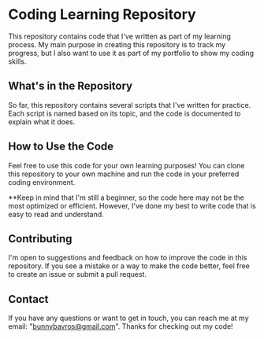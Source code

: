 # Coding Learning Repository
This repository contains code that I've written as part of my learning process. 
My main purpose in creating this repository is to track my progress, but I also want to use it as part of my portfolio to show my coding skills.

## What's in the Repository
So far, this repository contains several scripts that I've written for practice. 
Each script is named based on its topic, and the code is documented to explain what it does.

## How to Use the Code
Feel free to use this code for your own learning purposes! 
You can clone this repository to your own machine and run the code in your preferred coding environment.

**Keep in mind that I'm still a beginner, so the code here may not be the most optimized or efficient. 
However, I've done my best to write code that is easy to read and understand.

## Contributing
I'm open to suggestions and feedback on how to improve the code in this repository. 
If you see a mistake or a way to make the code better, feel free to create an issue or submit a pull request.

## Contact
If you have any questions or want to get in touch, 
you can reach me at my email: "bunnybavros@gmail.com". 
Thanks for checking out my code!

